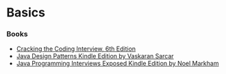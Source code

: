 # Basics

### Books
* [Cracking the Coding Interview, 6th Edition](https://panda-myvin.s3.ap-south-1.amazonaws.com/Cracking+the+Coding+Interview%2C+6th+Edition+189+Programming+Questions+and+Solutions.pdf)      
* [Java Design Patterns Kindle Edition by Vaskaran Sarcar ](https://panda-myvin.s3.ap-south-1.amazonaws.com/%5BJava+Design+Patterns+Kindle+Edition+by+Vaskaran+Sarcar+-+2016%5D.pdf)   
* [Java Programming Interviews Exposed Kindle Edition by Noel Markham ](https://panda-myvin.s3.ap-south-1.amazonaws.com/%5BJava+Programming+Interviews+Exposed+Kindle+Edition+by+Noel+Markham+-+2014%5D.pdf)  